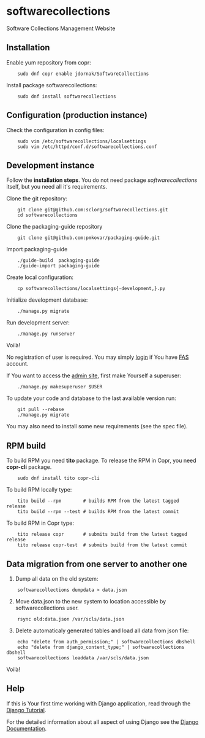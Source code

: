 softwarecollections
===================

Software Collections Management Website


Installation
------------

Enable yum repository from copr:

```
    sudo dnf copr enable jdornak/SoftwareCollections
```

Install package softwarecollections:

```
    sudo dnf install softwarecollections
```


Configuration (production instance)
-----------------------------------

Check the configuration in config files:

```
    sudo vim /etc/softwarecollections/localsettings
    sudo vim /etc/httpd/conf.d/softwarecollections.conf
```


Development instance
--------------------

Follow the **installation steps**. You do not need package
*softwarecollections* itself, but you need all it's requirements.

Clone the git repository:

```
    git clone git@github.com:sclorg/softwarecollections.git
    cd softwarecollections
```

Clone the packaging-guide repository

```
    git clone git@github.com:pmkovar/packaging-guide.git
```

Import packaging-guide

```
    ./guide-build  packaging-guide
    ./guide-import packaging-guide
```

Create local configuration:

```
    cp softwarecollections/localsettings{-development,}.py
```

Initialize development database:

```
    ./manage.py migrate
```

Run development server:

```
    ./manage.py runserver
```

Voilà!

No registration of user is required.
You may simply [login](http://127.0.0.1:8000/login) if You have
[FAS](https://admin.fedoraproject.org/accounts/) account.

If You want to access the [admin site](http://127.0.0.1:8000/admin/),
first make Yourself a superuser:

```
    ./manage.py makesuperuser $USER
```

To update your code and database to the last available version run:

```
    git pull --rebase
    ./manage.py migrate
```

You may also need to install some new requirements (see the spec file).


RPM build
---------

To build RPM you need **tito** package. To release the RPM in Copr,
you need **copr-cli** package.

```
    sudo dnf install tito copr-cli
```

To build RPM locally type:

```
    tito build --rpm        # builds RPM from the latest tagged release
    tito build --rpm --test # builds RPM from the latest commit
```

To build RPM in Copr type:

```
    tito release copr       # submits build from the latest tagged release
    tito release copr-test  # submits build from the latest commit
```


Data migration from one server to another one
---------------------------------------------

1. Dump all data on the old system:

```
    softwarecollections dumpdata > data.json
```

2. Move data.json to the new system to location accessible by softwarecollections user.

```
    rsync old:data.json /var/scls/data.json
```

3. Delete automaticaly generated tables and load all data from json file:

```
    echo "delete from auth_permission;" | softwarecollections dbshell
    echo "delete from django_content_type;" | softwarecollections dbshell
    softwarecollections loaddata /var/scls/data.json
```


Voilà!


Help
----

If this is Your first time working with Django application, read through the
[Django Tutorial](https://docs.djangoproject.com/en/1.9/intro/tutorial01/).

For the detailed information about all aspect of using Django see the
[Django Documentation](https://docs.djangoproject.com/en/1.9/).

